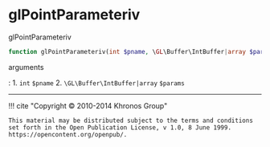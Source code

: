 # glPointParameteriv
glPointParameteriv

```php
function glPointParameteriv(int $pname, \GL\Buffer\IntBuffer|array $params) : void
```



arguments

:    1. `int` `$pname` 
    2. `\GL\Buffer\IntBuffer|array` `$params` 



---
     

!!! cite "Copyright © 2010-2014 Khronos Group"

    This material may be distributed subject to the terms and conditions set forth in the Open Publication License, v 1.0, 8 June 1999. https://opencontent.org/openpub/.